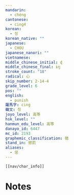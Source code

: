 ```yaml
---
mandarin:
  - chéng
cantonese:
  - cing4
korean:
  - 징
korean_native: ""
japanese:
  - CHOU
japanese_nanori: ""
vietnamese:
middle_chinese_initial: ɖ
middle_chinese_final: ɨŋ
stroke_count: "18"
radical: 心
skip_number: 2-14-4
grade_level: 6
pos: ""
english:
  - punish
羅馬字: cing
韓文: 칭
joyo_level: 高等
hsk_level: ""
hanmun_edu_level: 高等
danayo_id: 6447
mc_id: 2193
graphemic_classification: 徴
stand_in: 懲罰
aliases:
  - 惩
---
```

```meta-bind-embed
[[nav/char_info]]
```

# Notes
